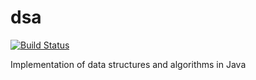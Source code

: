 # dsa

[![Build Status](https://travis-ci.org/mijecu25/dsa.svg?branch=master)](https://travis-ci.org/mijecu25/dsa)

Implementation of data structures and algorithms in Java
